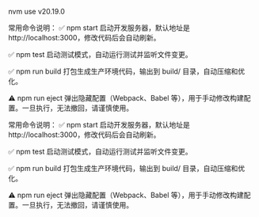 
nvm use v20.19.0


常用命令说明：
✅ npm start
启动开发服务器，默认地址是 http://localhost:3000，修改代码后会自动刷新。

✅ npm test
启动测试模式，自动运行测试并监听文件变更。

✅ npm run build
打包生成生产环境代码，输出到 build/ 目录，自动压缩和优化。

⚠️ npm run eject
弹出隐藏配置（Webpack、Babel 等），用于手动修改构建配置。一旦执行，无法撤回，请谨慎使用。



常用命令说明：
✅ npm start
启动开发服务器，默认地址是 http://localhost:3000，修改代码后会自动刷新。

✅ npm test
启动测试模式，自动运行测试并监听文件变更。

✅ npm run build
打包生成生产环境代码，输出到 build/ 目录，自动压缩和优化。

⚠️ npm run eject
弹出隐藏配置（Webpack、Babel 等），用于手动修改构建配置。一旦执行，无法撤回，请谨慎使用。


